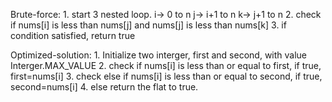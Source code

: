 Brute-force:
    1. start 3 nested loop.
        i-> 0 to n
        j-> i+1 to n
        k-> j+1 to n
    2. check if
        nums[i] is less than nums[j] and
        nums[j] is less than nums[k]
    3. if condition satisfied, return true

Optimized-solution:
    1. Initialize two interger, first and second, with value Interger.MAX_VALUE
    2. check if nums[i] is less than or equal to first, if true, first=nums[i]
    3. check else if nums[i] is less than or equal to second, if true, second=nums[i]
    4. else return the flat to true. 
